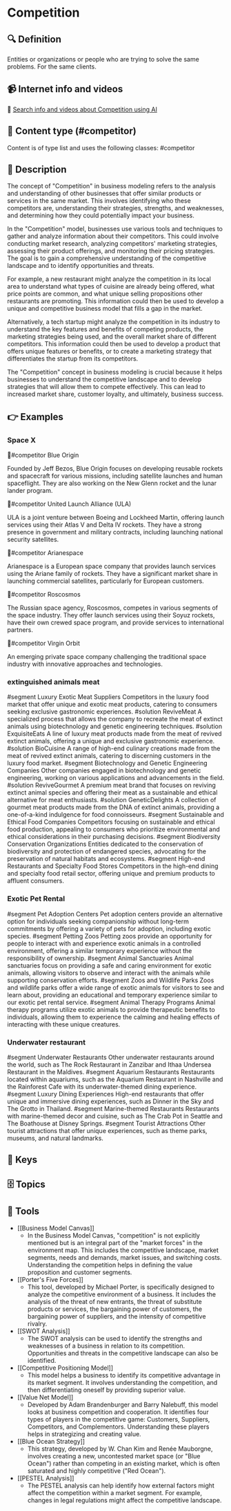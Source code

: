 
# Competition


## 🔍 Definition
Entities or organizations or people who are trying to solve the same problems. For the same clients.


## 📹 Internet info and videos
🤖 [Search info and videos about Competition using AI](https://www.perplexity.ai/search?q=videos+about+Competition:+Entities+or+organizations+or+individuals+trying+to+solve+the+same+problems.+To+the+same+clients.
)


## 📰 Content type (#competitor)
Content is of type list and uses the following classes: #competitor


## 📖 Description
  The concept of "Competition" in business modeling refers to the analysis and understanding of other businesses that offer similar products or services in the same market. This involves identifying who these competitors are, understanding their strategies, strengths, and weaknesses, and determining how they could potentially impact your business.
  
  In the "Competition" model, businesses use various tools and techniques to gather and analyze information about their competitors. This could involve conducting market research, analyzing competitors' marketing strategies, assessing their product offerings, and monitoring their pricing strategies. The goal is to gain a comprehensive understanding of the competitive landscape and to identify opportunities and threats.
  
  For example, a new restaurant might analyze the competition in its local area to understand what types of cuisine are already being offered, what price points are common, and what unique selling propositions other restaurants are promoting. This information could then be used to develop a unique and competitive business model that fills a gap in the market.
  
  Alternatively, a tech startup might analyze the competition in its industry to understand the key features and benefits of competing products, the marketing strategies being used, and the overall market share of different competitors. This information could then be used to develop a product that offers unique features or benefits, or to create a marketing strategy that differentiates the startup from its competitors.
  
  The "Competition" concept in business modeling is crucial because it helps businesses to understand the competitive landscape and to develop strategies that will allow them to compete effectively. This can lead to increased market share, customer loyalty, and ultimately, business success.


## 👉 Examples
  ### Space X
  🏅#competitor Blue Origin
  
  Founded by Jeff Bezos, Blue Origin focuses on developing reusable rockets and spacecraft for various missions, including satellite launches and human spaceflight. They are also working on the New Glenn rocket and the lunar lander program.
  
  🏅#competitor United Launch Alliance (ULA)
  
  ULA is a joint venture between Boeing and Lockheed Martin, offering launch services using their Atlas V and Delta IV rockets. They have a strong presence in government and military contracts, including launching national security satellites.
  
  🏅#competitor Arianespace
  
  Arianespace is a European space company that provides launch services using the Ariane family of rockets. They have a significant market share in launching commercial satellites, particularly for European customers.
  
  🏅#competitor Roscosmos
  
  The Russian space agency, Roscosmos, competes in various segments of the space industry. They offer launch services using their Soyuz rockets, have their own crewed space program, and provide services to international partners.
  
  🏅#competitor Virgin Orbit
  
  An emerging private space company challenging the traditional space industry with innovative approaches and technologies.
  
  ### 
  
  ### extinguished animals meat
  #segment Luxury Exotic Meat Suppliers
  	Competitors in the luxury food market that offer unique and exotic meat products, catering to consumers seeking exclusive gastronomic experiences.
  #solution ReviveMeat
  	A specialized process that allows the company to recreate the meat of extinct animals using biotechnology and genetic engineering techniques.
  #solution ExquisiteEats
  	A line of luxury meat products made from the meat of revived extinct animals, offering a unique and exclusive gastronomic experience.
  #solution BioCuisine
  	A range of high-end culinary creations made from the meat of revived extinct animals, catering to discerning customers in the luxury food market.
  #segment Biotechnology and Genetic Engineering Companies
  	Other companies engaged in biotechnology and genetic engineering, working on various applications and advancements in the field.
  #solution ReviveGourmet
  	A premium meat brand that focuses on reviving extinct animal species and offering their meat as a sustainable and ethical alternative for meat enthusiasts.
  #solution GeneticDelights
  	A collection of gourmet meat products made from the DNA of extinct animals, providing a one-of-a-kind indulgence for food connoisseurs.
  #segment Sustainable and Ethical Food Companies
  	Competitors focusing on sustainable and ethical food production, appealing to consumers who prioritize environmental and ethical considerations in their purchasing decisions.
  #segment Biodiversity Conservation Organizations
  	Entities dedicated to the conservation of biodiversity and protection of endangered species, advocating for the preservation of natural habitats and ecosystems.
  #segment High-end Restaurants and Specialty Food Stores
  	Competitors in the high-end dining and specialty food retail sector, offering unique and premium products to affluent consumers.
  ### Exotic Pet Rental
  #segment Pet Adoption Centers
  	Pet adoption centers provide an alternative option for individuals seeking companionship without long-term commitments by offering a variety of pets for adoption, including exotic species.
  #segment Petting Zoos
  	Petting zoos provide an opportunity for people to interact with and experience exotic animals in a controlled environment, offering a similar temporary experience without the responsibility of ownership.
  #segment Animal Sanctuaries
  	Animal sanctuaries focus on providing a safe and caring environment for exotic animals, allowing visitors to observe and interact with the animals while supporting conservation efforts.
  #segment Zoos and Wildlife Parks
  	Zoos and wildlife parks offer a wide range of exotic animals for visitors to see and learn about, providing an educational and temporary experience similar to our exotic pet rental service.
  #segment Animal Therapy Programs
  	Animal therapy programs utilize exotic animals to provide therapeutic benefits to individuals, allowing them to experience the calming and healing effects of interacting with these unique creatures.
  ### Underwater restaurant
  #segment Underwater Restaurants
  	Other underwater restaurants around the world, such as The Rock Restaurant in Zanzibar and Ithaa Undersea Restaurant in the Maldives.
  #segment Aquarium Restaurants
  	Restaurants located within aquariums, such as the Aquarium Restaurant in Nashville and the Rainforest Cafe with its underwater-themed dining experience.
  #segment Luxury Dining Experiences
  	High-end restaurants that offer unique and immersive dining experiences, such as Dinner in the Sky and The Grotto in Thailand.
  #segment Marine-themed Restaurants
  	Restaurants with marine-themed decor and cuisine, such as The Crab Pot in Seattle and The Boathouse at Disney Springs.
  #segment Tourist Attractions
  	Other tourist attractions that offer unique experiences, such as theme parks, museums, and natural landmarks.


## 🔑 Keys
  


## 🗄️ Topics
  


## 🧰 Tools
  - [[Business Model Canvas]]
    - In the Business Model Canvas, "competition" is not explicitly mentioned but is an integral part of the "market forces" in the environment map. This includes the competitive landscape, market segments, needs and demands, market issues, and switching costs. Understanding the competition helps in defining the value proposition and customer segments.
  - [[Porter's Five Forces]]
    - This tool, developed by Michael Porter, is specifically designed to analyze the competitive environment of a business. It includes the analysis of the threat of new entrants, the threat of substitute products or services, the bargaining power of customers, the bargaining power of suppliers, and the intensity of competitive rivalry.
  - [[SWOT Analysis]]
    - The SWOT analysis can be used to identify the strengths and weaknesses of a business in relation to its competition. Opportunities and threats in the competitive landscape can also be identified.
  - [[Competitive Positioning Model]]
    - This model helps a business to identify its competitive advantage in its market segment. It involves understanding the competition, and then differentiating oneself by providing superior value.
  - [[Value Net Model]]
    - Developed by Adam Brandenburger and Barry Nalebuff, this model looks at business competition and cooperation. It identifies four types of players in the competitive game: Customers, Suppliers, Competitors, and Complementors. Understanding these players helps in strategizing and creating value.
  - [[Blue Ocean Strategy]]
    - This strategy, developed by W. Chan Kim and Renée Mauborgne, involves creating a new, uncontested market space (or "Blue Ocean") rather than competing in an existing market, which is often saturated and highly competitive ("Red Ocean").
  - [[PESTEL Analysis]]
    - The PESTEL analysis can help identify how external factors might affect the competition within a market segment. For example, changes in legal regulations might affect the competitive landscape.
